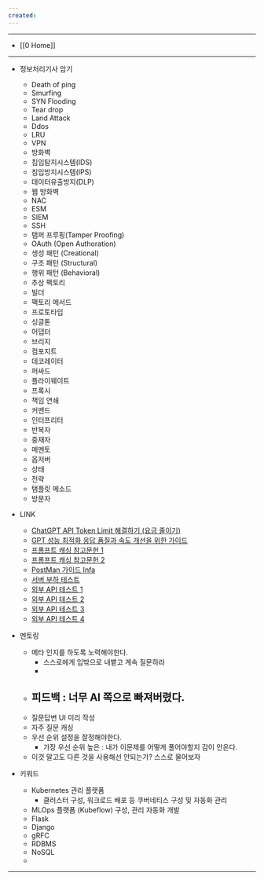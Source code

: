 ```yaml
---
created:
---
```

---
- [[0 Home]]

---
- 정보처리기사 암기
	- Death of ping
	- Smurfing
	- SYN Flooding
	- Tear drop 
	- Land Attack
	- Ddos
	- LRU
	- VPN
	- 방화벽
	- 칩입탐지시스템(IDS)
	- 침입방지시스템(IPS)
	- 데이터유출방지(DLP)
	- 웹 방화벽
	- NAC
	- ESM
	- SIEM
	- SSH
	- 탬퍼 프루핑(Tamper Proofing)
	- OAuth (Open Authoration)
	- 생성 패턴 (Creational)
	- 구조 패턴 (Structural)
	- 행위 패턴 (Behavioral)
	- 추상 팩토리
	- 빌더
	- 팩토리 메서드
	- 프로토타입
	- 싱글톤
	- 어댑터
	- 브리지
	- 컴포지트
	- 데코레이터
	- 퍼싸드
	- 플라이웨이트
	- 프록시
	- 책임 연쇄
	- 커맨드
	- 인터프리터
	- 반복자
	- 중재자
	- 메멘토
	- 옵저버
	- 상태
	- 전략
	- 탬플릿 메소드
	- 방문자

- LINK
	- [ChatGPT API Token Limit 해결하기 (요금 줄이기)](https://velog.io/@noh0907/ChatGPT-API-Token-Limit-%ED%95%B4%EA%B2%B0%ED%95%98%EA%B8%B0-%EC%9A%94%EA%B8%88-%EC%A4%84%EC%9D%B4%EA%B8%B0)
	- [GPT 성능 최적화 응답 품질과 속도 개선을 위한 가이드](https://doitevery.com/entry/ChatGPT-%EC%84%B1%EB%8A%A5-%EC%B5%9C%EC%A0%81%ED%99%94-%EC%9D%91%EB%8B%B5-%ED%92%88%EC%A7%88%EA%B3%BC-%EC%86%8D%EB%8F%84-%EA%B0%9C%EC%84%A0%EC%9D%84-%EC%9C%84%ED%95%9C-%EA%B0%80%EC%9D%B4%EB%93%9C#google_vignette)
	- [프롬프트 캐싱 참고문헌 1](https://docs.anthropic.com/ko/docs/build-with-claude/prompt-caching)
	- [프롬프트 캐싱 참고문헌 2](https://wikidocs.net/262049)
	- [PostMan 가이드 Infa](https://inpa.tistory.com/entry/POSTMAN-%F0%9F%92%BD-%ED%8F%AC%EC%8A%A4%ED%8A%B8%EB%A7%A8-%EC%82%AC%EC%9A%A9%EB%B2%95-API-%ED%85%8C%EC%8A%A4%ED%8A%B8-%EC%9E%90%EB%8F%99%ED%99%94-%EA%B3%A0%EA%B8%89-%ED%99%9C%EC%9A%A9%EA%B9%8C%EC%A7%80#%ED%85%8C%EC%8A%A4%ED%8A%B8_%EC%A3%BC%EA%B8%B0_%EC%9E%90%EB%8F%99%ED%99%94_monitor_collection)
	- [서버 부하 테스트](https://velog.io/@kimhalin/%EC%84%9C%EB%B2%84-%EB%B6%80%ED%95%98-%ED%85%8C%EC%8A%A4%ED%8A%B8-K6)
	- [외부 API 테스트 1](https://velog.io/@kyle/%EC%99%B8%EB%B6%80-API%EB%A5%BC-%EC%96%B4%EB%96%BB%EA%B2%8C-%ED%85%8C%EC%8A%A4%ED%8A%B8-%ED%95%A0-%EA%B2%83%EC%9D%B8%EA%B0%80)
	- [외부 API 테스트 2](https://velog.io/@jmjmjmz732002/%EC%99%B8%EB%B6%80-API-%EC%84%9C%EB%B2%84%EB%8A%94-mocking%ED%95%98%EC%97%AC-%ED%85%8C%EC%8A%A4%ED%8A%B8%ED%95%B4%EC%95%BC-%ED%95%9C%EB%8B%A4)
	- [외부 API 테스트 3](https://jojoldu.tistory.com/341)
	- [외부 API 테스트 4](https://minnseong.tistory.com/26)

- 멘토링
	- 메타 인지를 하도록 노력해야한다.
		- 스스로에게 입밖으로 내뱉고 계속 질문하라
		- 
	- 피드백 : 너무 AI 쪽으로 빠져버렸다.
		- 
	- 질문답변 UI 미리 작성
	- 자주 질문 캐싱
	- 우선 순위 설정을 잘정해야한다.
		- 가장 우선 순위 높은 : 내가 이문제를 어떻게 풀어야할지 감이 안온다.
	- 이것 말고도 다른 것을 사용해선 안되는가? 스스로 물어보자

- 키워드
	- Kubernetes 관리 플랫폼
		- 클러스터 구성, 워크로드 배포 등 쿠버네티스 구성 및 자동화 관리
	- MLOps 플랫폼 (Kubeflow) 구성, 관리 자동화 개발
	- Flask
	- Django
	- gRFC
	- RDBMS
	- NoSQL
	- 












---